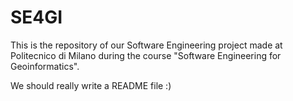 # SE4GI
This is the repository of our Software Engineering project made at Politecnico di Milano during the course "Software Engineering for Geoinformatics".

We should really write a README file :)
